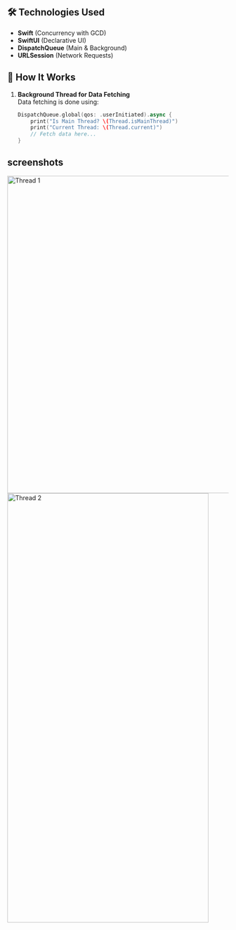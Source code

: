 
## 🛠 Technologies Used

- **Swift** (Concurrency with GCD)
- **SwiftUI** (Declarative UI)
- **DispatchQueue** (Main & Background)
- **URLSession** (Network Requests)

## 📖 How It Works

1. **Background Thread for Data Fetching**  
   Data fetching is done using:
   ```swift
   DispatchQueue.global(qos: .userInitiated).async {
       print("Is Main Thread? \(Thread.isMainThread)")
       print("Current Thread: \(Thread.current)")
       // Fetch data here...
   }
## screenshots
<img width="1094" height="723" alt="Thread 1" src="https://github.com/user-attachments/assets/713bb625-922a-4079-b3c2-b251f8cc05aa" />
<img width="458" height="978" alt="Thread 2" src="https://github.com/user-attachments/assets/edb01772-a8e9-4145-b3c4-b497c6b80aee" />
